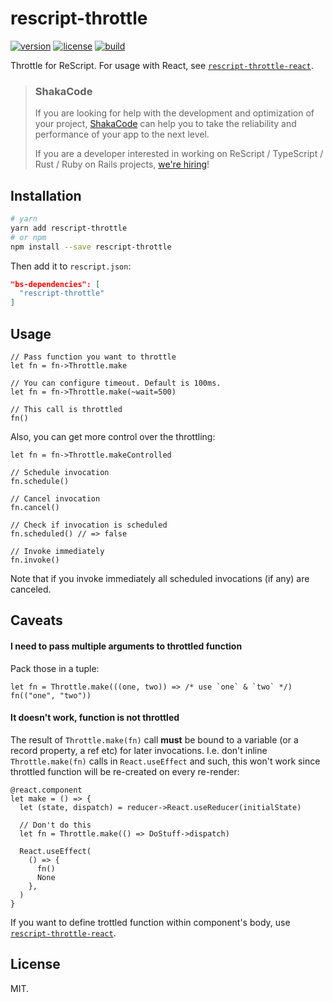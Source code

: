 # rescript-throttle

[![version](https://img.shields.io/npm/v/rescript-throttle.svg?style=flat-square)](https://www.npmjs.com/package/rescript-throttle)
[![license](https://img.shields.io/npm/l/rescript-throttle.svg?style=flat-square)](https://www.npmjs.com/package/rescript-throttle)
[![build](https://github.com/shakacode/rescript-throttle/actions/workflows/ci.yml/badge.svg)](https://github.com/shakacode/rescript-throttle/actions/workflows/ci.yml)

Throttle for ReScript. For usage with React, see [`rescript-throttle-react`](https://www.npmjs.com/package/rescript-throttle-react).

> ### ShakaCode
> If you are looking for help with the development and optimization of your project, [ShakaCode](https://www.shakacode.com) can help you to take the reliability and performance of your app to the next level.
>
> If you are a developer interested in working on ReScript / TypeScript / Rust / Ruby on Rails projects, [we're hiring](https://www.shakacode.com/career/)!

## Installation

```sh
# yarn
yarn add rescript-throttle
# or npm
npm install --save rescript-throttle
```

Then add it to `rescript.json`:

```json
"bs-dependencies": [
  "rescript-throttle"
]
```

## Usage

```rescript
// Pass function you want to throttle
let fn = fn->Throttle.make

// You can configure timeout. Default is 100ms.
let fn = fn->Throttle.make(~wait=500)

// This call is throttled
fn()
```

Also, you can get more control over the throttling:

```rescript
let fn = fn->Throttle.makeControlled

// Schedule invocation
fn.schedule()

// Cancel invocation
fn.cancel()

// Check if invocation is scheduled
fn.scheduled() // => false

// Invoke immediately
fn.invoke()
```

Note that if you invoke immediately all scheduled invocations (if any) are canceled.

## Caveats
#### I need to pass multiple arguments to throttled function
Pack those in a tuple:

```rescript
let fn = Throttle.make(((one, two)) => /* use `one` & `two` */)
fn(("one", "two"))
```

#### It doesn't work, function is not throttled
The result of `Throttle.make(fn)` call **must** be bound to a variable (or a record property, a ref etc) for later invocations. I.e. don't inline `Throttle.make(fn)` calls in `React.useEffect` and such, this won't work since throttled function will be re-created on every re-render:

```rescript
@react.component
let make = () => {
  let (state, dispatch) = reducer->React.useReducer(initialState)

  // Don't do this
  let fn = Throttle.make(() => DoStuff->dispatch)

  React.useEffect(
    () => {
      fn()
      None
    },
  )
}
```

If you want to define trottled function within component's body, use [`rescript-throttle-react`](https://www.npmjs.com/package/rescript-throttle-react).

## License

MIT.
